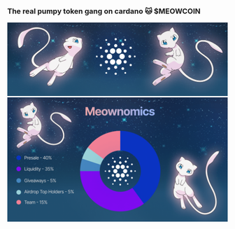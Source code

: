 ### The real pumpy token gang on cardano 🐱 $MEOWCOIN

![frame](/img/frame.png)
![meownomics](/img/meownomics.png)